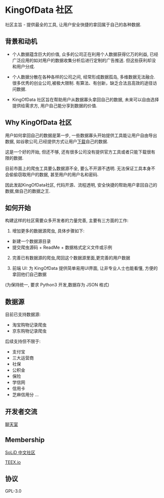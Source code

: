 # KingOfData 社区

社区主旨 - 提供最全的工具, 让用户安全快捷的拿回属于自己的各种数据.

## 背景和动机

- 个人数据蕴含巨大的价值, 众多的公司正在利用个人数据获得亿万的利益, 已经广泛应用的如对用户的数据收集分析后进行定制的广告推送.
但这些获利却没和用户分成.

- 个人数据分散在各种各样的公司之间, 经常形成数据孤岛, 多维数据无法融合.
很多优秀的创业公司,被极大限制. 有算法、有创新，缺乏合法且高效的途径访问数据.

- KingOfData 社区旨在帮助用户从数据寡头拿回自己的数据, 未来可以自由选择提供给需求方, 用户自己能分享到数据的价值.

## Why KingOfData 社区

用户如何拿回自己的数据是第一步, 一些数据寡头开始提供工具能让用户自由导出数据, 如谷歌公司,已经提供方式让用户[下载](https://support.google.com/accounts/answer/3024190?hl=en)自己的数据.

这是一个好的开始, 但还不够, 还有很多公司没有提供官方工具或者只能下载很有限的数据.

目前市面上的爬虫工具要么数据源不全, 要么不开源不透明. 无法保证工具本身不会偷偷窃取用户的数据, 甚至用户的用户名和密码.

因此发起KingOfData社区, 代码开源、流程透明, 安全快捷的帮助用户拿回自己的数据,做自己的数据之王.


## 如何开始
构建这样的社区需要众多开发者的力量完善, 主要有三方面的工作:
1. 增加更多的数据源爬虫, 具体步骤如下:
  - 新建一个数据源目录
  - 提交爬虫源码 + ReadMe + 数据格式定义文件或示例

2. 完善已有数据源的爬虫,爬回这个数据源里面,更完善的用户数据

3. 前端 UI: 为 KingOfData 提供简单易用UI界面, 让非专业人士也能看懂, 方便的拿回他们自己数据

(为保持统一, 要求 Python3 开发,数据存为 JSON 格式)

## 数据源
目前已支持数据源:
- 淘宝购物记录爬虫
- 京东购物记录爬虫

后续支持但不限于:
- 支付宝
- 三大运营商
- 社保
- 公积金
- 保险
- 学信网
- 信用卡
- 芝麻信用分
...

## 开发者交流
[聊天室](https://gitter.im/King_Of_Data/community)

## Membership
[SoLiD 中文社区](https://learnsolid.cn/)

[TEEX.io](https://teex.io)

## 协议
GPL-3.0

